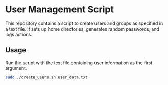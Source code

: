 # User Management Script

This repository contains a script to create users and groups as specified in a text file. It sets up home directories, generates random passwords, and logs actions.

## Usage

Run the script with the text file containing user information as the first argument.

```bash
sudo ./create_users.sh user_data.txt
